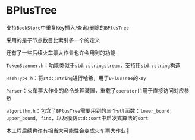 # BPlusTree

支持`BookStore`中重复key插入/查询/删除的`BPlusTree`

采用的是子节点数目比索引多一个的定义

还有了一些后续火车票大作业也许会用到的功能

`TokenScanner.h`：功能类似于`std::stringstream`，支持用`std::string`构造

`HashType.h`：将`std::string`进行哈希，用于`BPlusTree`的`key`

`Parser`：火车票大作业的命令处理装置，重载了`operator[]`用于直接访问对应参数

`algorithm.h`：包含了`BPlusTree`需要用到的三个`stl`函数：`lower_bound`，`upper_bound`，`find`，以及模仿`std::sort`中启发式算法的`sort`

本工程后续~~也许~~有相当大可能性会变成火车票大作业🤔